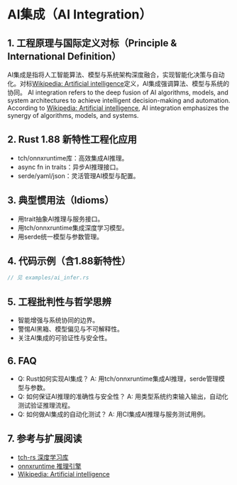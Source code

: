 # AI集成（AI Integration）

## 1. 工程原理与国际定义对标（Principle & International Definition）

AI集成是指将人工智能算法、模型与系统架构深度融合，实现智能化决策与自动化。对标[Wikipedia: Artificial intelligence](https://en.wikipedia.org/wiki/Artificial_intelligence)定义，AI集成强调算法、模型与系统的协同。
AI integration refers to the deep fusion of AI algorithms, models, and system architectures to achieve intelligent decision-making and automation. According to [Wikipedia: Artificial intelligence](https://en.wikipedia.org/wiki/Artificial_intelligence), AI integration emphasizes the synergy of algorithms, models, and systems.

## 2. Rust 1.88 新特性工程化应用

- tch/onnxruntime库：高效集成AI推理。
- async fn in traits：异步AI推理接口。
- serde/yaml/json：灵活管理AI模型与配置。

## 3. 典型惯用法（Idioms）

- 用trait抽象AI推理与服务接口。
- 用tch/onnxruntime集成深度学习模型。
- 用serde统一模型与参数管理。

## 4. 代码示例（含1.88新特性）

```rust
// 见 examples/ai_infer.rs
```

## 5. 工程批判性与哲学思辨

- 智能增强与系统协同的边界。
- 警惕AI黑箱、模型偏见与不可解释性。
- 关注AI集成的可验证性与安全性。

## 6. FAQ

- Q: Rust如何实现AI集成？
  A: 用tch/onnxruntime集成AI推理，serde管理模型与参数。
- Q: 如何保证AI推理的准确性与安全性？
  A: 用类型系统约束输入输出，自动化测试验证推理流程。
- Q: 如何做AI集成的自动化测试？
  A: 用CI集成AI推理与服务测试用例。

## 7. 参考与扩展阅读

- [tch-rs 深度学习库](https://github.com/LaurentMazare/tch-rs)
- [onnxruntime 推理引擎](https://github.com/microsoft/onnxruntime)
- [Wikipedia: Artificial intelligence](https://en.wikipedia.org/wiki/Artificial_intelligence)
